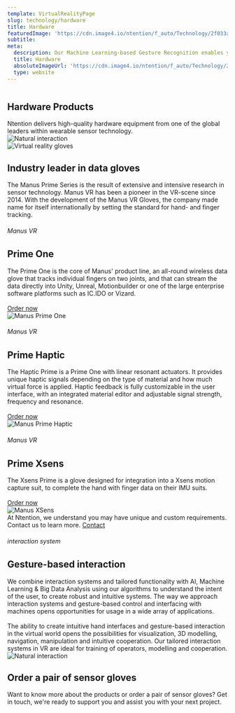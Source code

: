 ```yaml
---
template: VirtualRealityPage
slug: technology/hardware
title: Hardware
featuredImage: 'https://cdn.image4.io/ntention/f_auto/Technology/2f033a6a-0e50-4344-8d2a-e0a4e2cd7af2.Jpeg'
subtitle:
meta:
  description: Our Machine Learning-based Gesture Recognition enables you to use specific hand movements, like a flick of the wrist or a set of finger movements, to control an AR/VR application. This intuitive  way of interaction lets  the user “show” the software what to do, rather than using a set of button clicks, levers or sticks to control the software.
  title: Hardware
  absoluteImageUrl: 'https://cdn.image4.io/ntention/f_auto/Technology/2f033a6a-0e50-4344-8d2a-e0a4e2cd7af2.Jpeg'
  type: website
---
```



<div class="full-width technology-section-black">
    <div class="column">
        <div class="container hover-image">
        <h2>Hardware Products</h2>
        Ntention delivers high-quality hardware equipment from one of the global leaders within wearable sensor technology.  
        </div>
        <div class="column3 left space-20t">
          <img src="https://cdn.image4.io/ntention/f_auto/Technology/98c51b5e-67df-4b12-a9b1-ce15fdc0b617.Png" alt="Natural interaction">
        </div>
    </div>
    <div class="column">
        <div class="container">
            <img src="https://cdn.image4.io/ntention/f_auto/Technology/2f033a6a-0e50-4344-8d2a-e0a4e2cd7af2.Jpeg" alt="Virtual reality gloves">
        </div>
    </div>
</div>


<div class="section">
    <div class="taCenter">
        <h2>Industry leader in data gloves</h2>
        <div class="container skinnier">
        The Manus Prime Series is the result of extensive and intensive research in sensor technology. Manus VR has been a pioneer in the VR-scene since 2014. With the development of the Manus VR Gloves, the company made name for itself internationally by setting the standard for hand- and finger tracking.
        </div>
</div>

<div class="row space-100t reverse">
<div class="column links">
    <h6>Manus VR</h6>
    <h2>Prime One</h2>
    The Prime One is the core of Manus' product line, an
    all-round wireless data glove that tracks individual
    fingers on two joints, and that can stream the
    data directly into Unity, Unreal, Motionbuilder or
    one of the large enterprise software platforms
    such as IC.IDO or Vizard.<br><br>  
    <a class="button left" href="#order">Order now</a>
</div>
<div class="column">
    <div class="container">
      <img src="https://cdn.image4.io/ntention/f_auto/Technology/73ad7945-2351-4e80-b231-7fb96247ea36.Jpeg" alt="Manus Prime One">
    </div>
</div>
</div>

<div class="row reverse">
<div class="column">
    <h6>Manus VR</h6>
    <h2>Prime Haptic</h2>
    The Haptic Prime is a Prime One with linear resonant
    actuators. It provides unique haptic signals depending on
    the type of material and how much virtual force is applied.
    Haptic feedback is fully customizable in the user interface,
    with an integrated material editor and adjustable signal
    strength, frequency and resonance.<br><br>
    <a class="button left" href="#order">Order now</a>
</div>
<div class="column">
    <div class="container">
      <img src="https://cdn.image4.io/ntention/f_auto/Technology/d053ace2-3e53-49fb-bbc4-0a8763457ae0.Jpeg" alt="Manus Prime Haptic">
    </div>
</div>
</div>

<div class="row reverse">
<div class="column">
    <h6>Manus VR</h6>
    <h2>Prime Xsens</h2>
    The Xsens Prime is a glove designed for
    integration into a Xsens motion capture suit, to
    complete the hand with finger data on their IMU
    suits.<br><br>
    <a class="button left" href="#order">Order now</a>
</div>
<div class="column">
    <div class="container">
      <img src="https://cdn.image4.io/ntention/f_auto/Technology/f900f170-6e20-4537-8528-69490a0daff0.Jpeg" alt="Manus XSens">
    </div>
</div>
</div>

<div class="section">
    <div class="full-width">
        <div class="container">
            At Ntention, we understand you may have unique and custom requirements. Contact us to learn more.
            <a class="button right" href="/contact">Contact</a>
        </div>
    </div>
</div>

<div class="row space-100t space-100b">
<h6>interaction system</h6>
<h2>Gesture-based interaction</h2>
<div class="column">
    <div class="container">
      We combine interaction systems and tailored functionality with AI, Machine Learning & Big Data Analysis using our algorithms to understand the intent of the user, to create robust and intuitive systems. The  way  we  approach  interaction  systems  and  gesture-based  control  and  interfacing  with machines opens opportunities for usage in a wide array of applications.<br><br>
      The ability to create intuitive hand   interfaces   and   gesture-based interaction  in  the  virtual  world  opens  the  possibilities  for  visualization,  3D  modelling, navigation,  manipulation  and  intuitive  cooperation.  Our tailored interaction  systems  in  VR are ideal  for training  of  operators,  modelling  and  cooperation.
    </div>
</div>
<div class="column">
    <div class="container">
        <img src="https://cdn.image4.io/ntention/f_auto/Technology/2f033a6a-0e50-4344-8d2a-e0a4e2cd7af2.Jpeg" alt="Natural interaction">
    </div>
</div>
</div>

<div class="row">
    <div class="taCenter" id="order">
        <h2>Order a pair of sensor gloves</h2>
        <div class="container skinnier">
        Want to know more about the products or order a pair of sensor gloves? Get in touch, we're ready to support you and assist you with your next project.
        </div>
</div>
